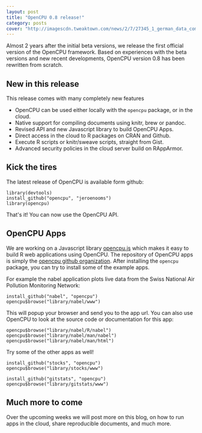 ```yaml
---
layout: post
title: "OpenCPU 0.8 release!"
category: posts
cover: "http://imagescdn.tweaktown.com/news/2/7/27345_1_german_data_commissioner_orders_facebook_to_drop_its_real_name_policy_full.jpg"
---
```


Almost 2 years after the initial beta versions, we release the first official version of the OpenCPU framework. 
Based on experiences with the beta versions and new recent developments, OpenCPU version 0.8 has been rewritten from scratch.

## New in this release

This release comes with many completely new features

- OpenCPU can be used either locally with the `opencpu` package, or in the cloud.
- Native support for compiling documents using knitr, brew or pandoc.
- Revised API and new Javascript library to build OpenCPU Apps.
- Direct access in the cloud to R packages on CRAN and Github.
- Execute R scripts or knitr/sweave scripts, straight from Gist.
- Advanced security policies in the cloud server build on RAppArmor.

## Kick the tires

The latest release of OpenCPU is available form github:

    library(devtools)
    install_github("opencpu", "jeroenooms")
    library(opencpu)
    
That's it! You can now use the OpenCPU API. 

## OpenCPU Apps

We are working on a Javascript library [opencpu.js](http://github.com/jeroenooms/opencpu.js) which makes it easy to build R web applications
using OpenCPU. The repository of OpenCPU apps is simply the [opencpu github organization](http://github.com/opencpu). 
After installing the `opencpu` package, you can try to install some of the example apps. 

For example the nabel application plots live data from the Swiss National Air Pollution Monitoring Network:   

    install_github("nabel", "opencpu")
    opencpu$browse("library/nabel/www")
    
This will popup your browser and send you to the app url. You can also use OpenCPU to look at the source code or documentation for this app:

    opencpu$browse("library/nabel/R/nabel")
    opencpu$browse("library/nabel/man/nabel")
    opencpu$browse("library/nabel/man/html")
    
Try some of the other apps as well!

    install_github("stocks", "opencpu")
    opencpu$browse("library/stocks/www")
    
    install_github("gitstats", "opencpu")
    opencpu$browse("library/gitstats/www")
    
## Much more to come

Over the upcoming weeks we will post more on this blog, on how to run apps in the cloud, share reproducible documents, and much more.


    



